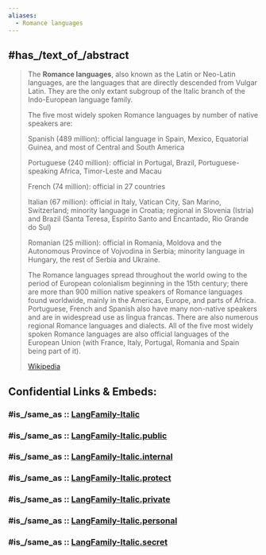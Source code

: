 ```yaml
---
aliases:
  - Romance languages
---
```



## #has_/text_of_/abstract 

> The **Romance languages**, also known as the Latin or Neo-Latin languages, are the languages that are directly descended from Vulgar Latin. They are the only extant subgroup of the Italic branch of the Indo-European language family.
>
> The five most widely spoken Romance languages by number of native speakers are:
>
> 
>
> Spanish (489 million): official language in Spain, Mexico, Equatorial Guinea, and most of Central and South America
>
> Portuguese (240 million): official in Portugal, Brazil, Portuguese-speaking Africa, Timor-Leste and Macau
>
> French (74 million): official in 27 countries
>
> Italian (67 million): official in Italy, Vatican City, San Marino, Switzerland; minority language in Croatia; regional in Slovenia (Istria) and Brazil (Santa Teresa, Espírito Santo and Encantado, Rio Grande do Sul)
>
> Romanian (25 million): official in Romania, Moldova and the Autonomous Province of Vojvodina in Serbia; minority language in Hungary, the rest of Serbia and Ukraine.
>
> The Romance languages spread throughout the world owing to the period of European colonialism beginning in the 15th century; there are more than 900 million native speakers of Romance languages found worldwide, mainly in the Americas, Europe, and parts of Africa. Portuguese, French and Spanish also have many non-native speakers and are in widespread use as lingua francas. There are also numerous regional Romance languages and dialects. All of the five most widely spoken Romance languages are also official languages of the European Union (with France, Italy, Portugal, Romania and Spain being part of it).
>
> [Wikipedia](https://en.wikipedia.org/wiki/Romance%20languages) 


## Confidential Links & Embeds: 

### #is_/same_as :: [LangFamily-Italic](/_Standards/Language/Lang~Family/LangFamily-Indo-European/LangFamily-Italic.md) 

### #is_/same_as :: [LangFamily-Italic.public](/_public/Language/Lang~Family/LangFamily-Indo-European/LangFamily-Italic.public.md) 

### #is_/same_as :: [LangFamily-Italic.internal](/_internal/Language/Lang~Family/LangFamily-Indo-European/LangFamily-Italic.internal.md) 

### #is_/same_as :: [LangFamily-Italic.protect](/_protect/Language/Lang~Family/LangFamily-Indo-European/LangFamily-Italic.protect.md) 

### #is_/same_as :: [LangFamily-Italic.private](/_private/Language/Lang~Family/LangFamily-Indo-European/LangFamily-Italic.private.md) 

### #is_/same_as :: [LangFamily-Italic.personal](/_personal/Language/Lang~Family/LangFamily-Indo-European/LangFamily-Italic.personal.md) 

### #is_/same_as :: [LangFamily-Italic.secret](/_secret/Language/Lang~Family/LangFamily-Indo-European/LangFamily-Italic.secret.md)

